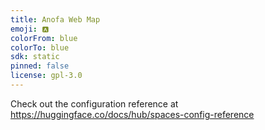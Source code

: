 ```yaml
---
title: Anofa Web Map
emoji: 🅰
colorFrom: blue
colorTo: blue
sdk: static
pinned: false
license: gpl-3.0
---
```


Check out the configuration reference at https://huggingface.co/docs/hub/spaces-config-reference
